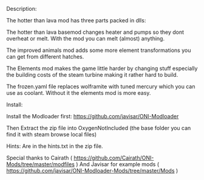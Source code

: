 Description:

The hotter than lava mod has three parts packed in dlls:

The hotter than lava basemod changes heater and pumps so they dont overheat or melt. With the mod you can melt (almost) anything.

The improved animals mod adds some more element transformations you can get from different hatches.

The Elements mod makes the game little harder by changing stuff especially the building costs of the steam turbine making it rather hard to build.

The frozen.yaml file replaces wolframite with tuned mercury which you can use as coolant. Without it the elements mod is more easy.

Install:

Install the Modloader first:
https://github.com/javisar/ONI-Modloader

Then Extract the zip file into OxygenNotIncluded 
(the base folder you can find it with steam browse local files)

Hints:
Are in the hints.txt in the zip file.

Special thanks to Cairath ( https://github.com/Cairath/ONI-Mods/tree/master/modfiles )
And Javisar for example mods ( https://github.com/javisar/ONI-Modloader-Mods/tree/master/Mods )
